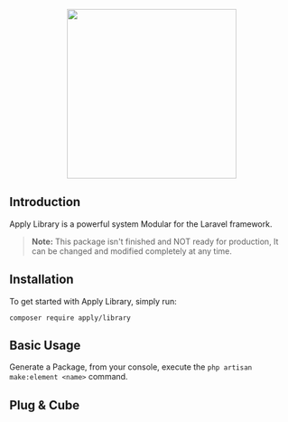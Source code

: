 <p align="center"><img src="https://maxcdn.icons8.com/Share/icon/Programming//module1600.png" width="300"></p>

## Introduction

Apply Library  is a powerful system Modular for the Laravel framework.

> **Note:** This package isn't finished and NOT ready for production, It can be changed and modified completely at any time.

## Installation

To get started with Apply Library, simply run:

    composer require apply/library

## Basic Usage

Generate a Package, from your console, execute the `php artisan make:element <name>` command.

## Plug & Cube

